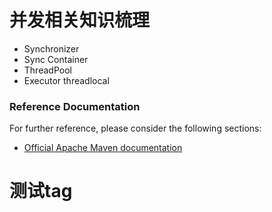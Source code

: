
# 并发相关知识梳理

* Synchronizer
* Sync Container
* ThreadPool
* Executor
threadlocal
### Reference Documentation
For further reference, please consider the following sections:

* [Official Apache Maven documentation](https://maven.apache.org/guides/index.html)

# 测试tag